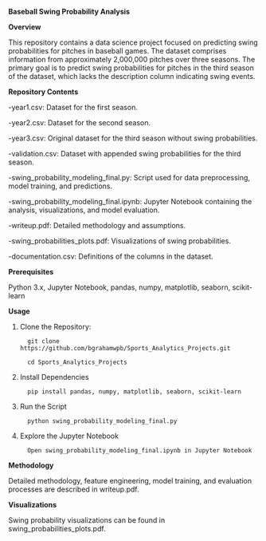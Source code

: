 **Baseball Swing Probability Analysis**


**Overview**

This repository contains a data science project focused on predicting swing probabilities for pitches in baseball games. The dataset comprises information from approximately 2,000,000 pitches over three seasons. The primary goal is to predict swing probabilities for pitches in the third season of the dataset, which lacks the description column indicating swing events.



**Repository Contents**

-year1.csv: Dataset for the first season.

-year2.csv: Dataset for the second season.

-year3.csv: Original dataset for the third season without swing probabilities.

-validation.csv: Dataset with appended swing probabilities for the third season.

-swing_probability_modeling_final.py: Script used for data preprocessing, model training,   and predictions.

-swing_probability_modeling_final.ipynb: Jupyter Notebook containing the analysis,  visualizations, and model evaluation.

-writeup.pdf: Detailed methodology and assumptions.

-swing_probabilities_plots.pdf: Visualizations of swing probabilities.

-documentation.csv: Definitions of the columns in the dataset.



**Prerequisites**

Python 3.x, Jupyter Notebook, pandas, numpy, matplotlib, seaborn, scikit-learn



**Usage**

1. Clone the Repository:

         git clone https://github.com/bgrahamwpb/Sports_Analytics_Projects.git

         cd Sports_Analytics_Projects


2. Install Dependencies

         pip install pandas, numpy, matplotlib, seaborn, scikit-learn

3. Run the Script

         python swing_probability_modeling_final.py

4. Explore the Jupyter Notebook

         Open swing_probability_modeling_final.ipynb in Jupyter Notebook




**Methodology**

Detailed methodology, feature engineering, model training, and evaluation processes are described in writeup.pdf.



**Visualizations**

Swing probability visualizations can be found in swing_probabilities_plots.pdf.



